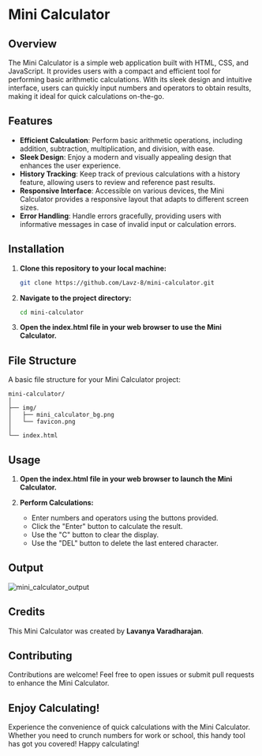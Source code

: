 # Mini Calculator

## Overview
The Mini Calculator is a simple web application built with HTML, CSS, and JavaScript. It provides users with a compact and efficient tool for performing basic arithmetic calculations. With its sleek design and intuitive interface, users can quickly input numbers and operators to obtain results, making it ideal for quick calculations on-the-go.

## Features
- **Efficient Calculation**: Perform basic arithmetic operations, including addition, subtraction, multiplication, and division, with ease.
- **Sleek Design**: Enjoy a modern and visually appealing design that enhances the user experience.
- **History Tracking**: Keep track of previous calculations with a history feature, allowing users to review and reference past results.
- **Responsive Interface**: Accessible on various devices, the Mini Calculator provides a responsive layout that adapts to different screen sizes.
- **Error Handling**: Handle errors gracefully, providing users with informative messages in case of invalid input or calculation errors.

## Installation

1. **Clone this repository to your local machine:**
   
   ```bash
   git clone https://github.com/Lavz-8/mini-calculator.git
   ```
2. **Navigate to the project directory:**

    ```bash
    cd mini-calculator
    ```
3. **Open the index.html file in your web browser to use the Mini Calculator.**

## File Structure

A basic file structure for your Mini Calculator project:

```
mini-calculator/
│
├── img/
│   ├── mini_calculator_bg.png
│   └── favicon.png
│
└── index.html
```

## Usage

1. **Open the index.html file in your web browser to launch the Mini Calculator.**
2. **Perform Calculations:**

   - Enter numbers and operators using the buttons provided.
   - Click the "Enter" button to calculate the result.
   - Use the "C" button to clear the display.
   - Use the "DEL" button to delete the last entered character.

## Output
![mini_calculator_output](https://github.com/Lavz-8/Mini-Calculator/assets/145861363/46bf0556-a51b-4a34-8437-6d8d47c6edd1)


## Credits
This Mini Calculator was created by **Lavanya Varadharajan**.

## Contributing
Contributions are welcome! Feel free to open issues or submit pull requests to enhance the Mini Calculator.

## Enjoy Calculating!
Experience the convenience of quick calculations with the Mini Calculator. Whether you need to crunch numbers for work or school, this handy tool has got you covered! Happy calculating!
